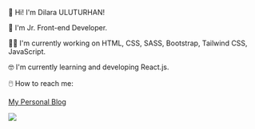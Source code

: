:wave: Hi! I'm Dilara ULUTURHAN!

:rocket: I'm Jr. Front-end Developer.

:woman_technologist: I'm currently working on HTML, CSS, SASS, Bootstrap, Tailwind CSS, JavaScript.

:nerd_face: I'm currently learning and developing React.js.

:computer_mouse: How to reach me: 

[My Personal Blog](https://dilarauluturhan.vercel.app)

![](https://user-images.githubusercontent.com/120499369/229237129-d35d9b2d-8799-4a67-9796-e0a29b15fc2f.jpg)
